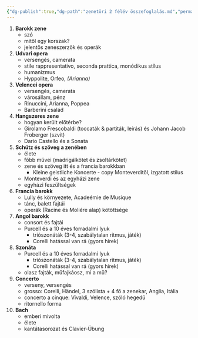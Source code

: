 ```yaml
---
{"dg-publish":true,"dg-path":"zenetöri 2 félév összefoglalás.md","permalink":"/zenetoeri-2-felev-oesszefoglalas/"}
---
```


1.  **Barokk zene**
	- szó
	- mitől egy korszak?
	- jelentős zeneszerzők és operák
2.  **Udvari opera**
	- versengés, camerata
	- stile rappresentativo, seconda prattica, monódikus stílus
	- humanizmus
	- Hyppolite, Orfeo, *(Arianna)*
3.  **Velencei opera**
	- versengés, camerata
	- városállam, pénz
	- Rinuccini, Arianna, Poppea
	- Barberini család
4.  **Hangszeres zene**
	- hogyan került előtérbe?
	- Girolamo Frescobaldi (toccaták & partiták, leírás) és Johann Jacob Froberger (szvit)
	- Dario Castello és a Sonata
5.  **Schütz és szöveg a zenében**
	- élete
	- főbb művei (madrigálkötet és zsoltárkötet)
	- zene és szöveg itt és a francia barokkban
		- Kleine geistliche Koncerte - copy Monteverditől, izgatott stílus
	- Monteverdi és az egyházi zene
	- egyházi feszültségek
6.  **Francia barokk**
	- Lully és környezete, Acadeémie de Musique
	- tánc, balett fajtái
	- operák (Racine és Moliére alap) kötöttsége
7.  **Angol barokk**
	- consort és fajtái
	- Purcell és a 10 éves forradalmi lyuk
		- triószonáták (3-4, szabálytalan ritmus, játék)
		- Corelli hatással van rá (gyors hírek)
8.  **Szonáta**
	- Purcell és a 10 éves forradalmi lyuk
		- triószonáták (3-4, szabálytalan ritmus, játék)
		- Corelli hatással van rá (gyors hírek)
	- olasz fajták, műfajkáosz, mi a mű?
9.  **Concerto**
	- verseny, versengés
	- grosso: Corelli, Händel, 3 szólista + 4 fő a zenekar, Anglia, Itália
	- concerto a cinque: Vivaldi, Velence, szóló hegedű
	- ritornello forma
10. **Bach**
	- emberi mivolta
	- élete
	- kantátasorozat és Clavier-Übung








